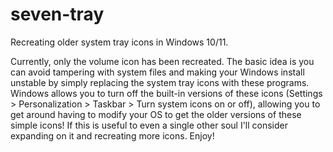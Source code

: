 # seven-tray
 Recreating older system tray icons in Windows 10/11.

Currently, only the volume icon has been recreated.
The basic idea is you can avoid tampering with system files and making your Windows install unstable by simply replacing the system tray icons with these programs.
Windows allows you to turn off the built-in versions of these icons (Settings > Personalization > Taskbar > Turn system icons on or off), allowing you to get around having to modify your OS to get the older versions of these simple icons!
If this is useful to even a single other soul I'll consider expanding on it and recreating more icons.
Enjoy!
